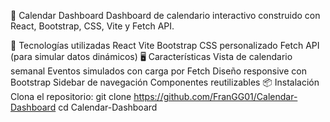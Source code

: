 📅 Calendar Dashboard
Dashboard de calendario interactivo construido con React, Bootstrap, CSS, Vite y Fetch API.

🚀 Tecnologías utilizadas
React
Vite
Bootstrap
CSS personalizado
Fetch API (para simular datos dinámicos)
🖥️ Características
Vista de calendario semanal
Eventos simulados con carga por Fetch
Diseño responsive con Bootstrap
Sidebar de navegación
Componentes reutilizables
📦 Instalación
Clona el repositorio:
git clone https://github.com/FranGG01/Calendar-Dashboard
cd Calendar-Dashboard